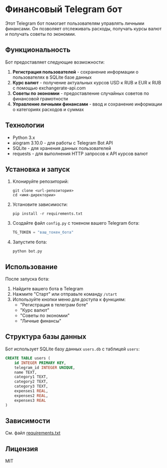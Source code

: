 # Финансовый Telegram бот

Этот Telegram бот помогает пользователям управлять личными финансами. Он позволяет отслеживать расходы, получать курсы валют и получать советы по экономии.

## Функциональность

Бот предоставляет следующие возможности:

1. **Регистрация пользователей** - сохранение информации о пользователях в SQLite базе данных
2. **Курс валют** - получение актуальных курсов USD к RUB и EUR к RUB с помощью exchangerate-api.com
3. **Советы по экономии** - предоставление случайных советов по финансовой грамотности
4. **Управление личными финансами** - ввод и сохранение информации о категориях расходов и суммах

## Технологии

- Python 3.x
- aiogram 3.10.0 - для работы с Telegram Bot API
- SQLite - для хранения данных пользователей
- requests - для выполнения HTTP запросов к API курсов валют

## Установка и запуск

1. Клонируйте репозиторий:
   ```
   git clone <url-репозитория>
   cd <имя-директории>
   ```

2. Установите зависимости:
   ```
   pip install -r requirements.txt
   ```

3. Создайте файл `config.py` с токеном вашего Telegram бота:
   ```python
   TG_TOKEN = "ваш_токен_бота"
   ```

4. Запустите бота:
   ```
   python bot.py
   ```

## Использование

После запуска бота:

1. Найдите вашего бота в Telegram
2. Нажмите "Старт" или отправьте команду `/start`
3. Используйте кнопки меню для доступа к функциям:
   - "Регистрация в телеграм боте"
   - "Курс валют"
   - "Советы по экономии"
   - "Личные финансы"

## Структура базы данных

Бот использует SQLite базу данных `users.db` с таблицей `users`:

```sql
CREATE TABLE users (
    id INTEGER PRIMARY KEY,
    telegram_id INTEGER UNIQUE,
    name TEXT,
    category1 TEXT,
    category2 TEXT,
    category3 TEXT,
    expenses1 REAL,
    expenses2 REAL,
    expenses3 REAL
)
```

## Зависимости

См. файл [requirements.txt](requirements.txt)

## Лицензия

MIT